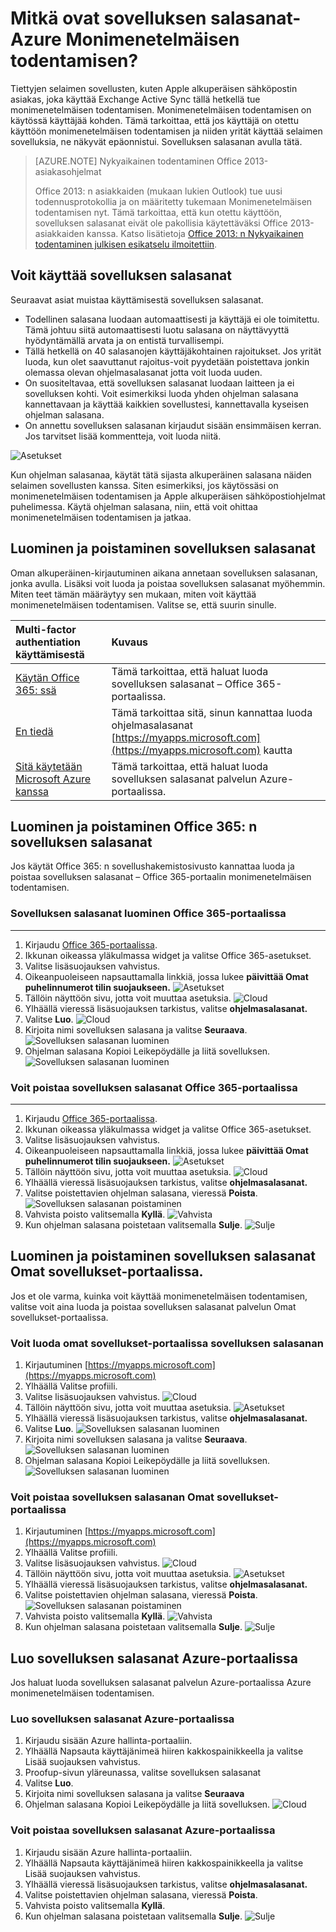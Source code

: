 <properties
    pageTitle="Mitkä ovat Azure MFA-sovelluksen salasanat?"
    description="Tällä sivulla auttaa käyttäjiä ymmärtämään Azure MFA huomioon sovelluksen salasanat ovat ja miten niitä käytetään kanssa."
    services="multi-factor-authentication"
    documentationCenter=""
    authors="kgremban"
    manager="femila"
    editor="curtland"/>

<tags
    ms.service="multi-factor-authentication"
    ms.workload="identity"
    ms.tgt_pltfrm="na"
    ms.devlang="na"
    ms.topic="article"
    ms.date="08/04/2016"
    ms.author="kgremban"/>



# <a name="what-are-app-passwords-in-azure-multi-factor-authentication"></a>Mitkä ovat sovelluksen salasanat-Azure Monimenetelmäisen todentamisen?

Tiettyjen selaimen sovellusten, kuten Apple alkuperäisen sähköpostin asiakas, joka käyttää Exchange Active Sync tällä hetkellä tue monimenetelmäisen todentamisen. Monimenetelmäisen todentamisen on käytössä käyttäjää kohden. Tämä tarkoittaa, että jos käyttäjä on otettu käyttöön monimenetelmäisen todentamisen ja niiden yrität käyttää selaimen sovelluksia, ne näkyvät epäonnistui. Sovelluksen salasanan avulla tätä.

>[AZURE.NOTE] Nykyaikainen todentaminen Office 2013-asiakasohjelmat
>
> Office 2013: n asiakkaiden (mukaan lukien Outlook) tue uusi todennusprotokollia ja on määritetty tukemaan Monimenetelmäisen todentamisen nyt.  Tämä tarkoittaa, että kun otettu käyttöön, sovelluksen salasanat eivät ole pakollisia käytettäväksi Office 2013-asiakkaiden kanssa.  Katso lisätietoja [Office 2013: n Nykyaikainen todentaminen julkisen esikatselu ilmoitettiin](https://blogs.office.com/2015/03/23/office-2013-modern-authentication-public-preview-announced/).

## <a name="how-to-use-app-passwords"></a>Voit käyttää sovelluksen salasanat

Seuraavat asiat muistaa käyttämisestä sovelluksen salasanat.

- Todellinen salasana luodaan automaattisesti ja käyttäjä ei ole toimitettu. Tämä johtuu siitä automaattisesti luotu salasana on näyttävyyttä hyödyntämällä arvata ja on entistä turvallisempi.
- Tällä hetkellä on 40 salasanojen käyttäjäkohtainen rajoitukset. Jos yrität luoda, kun olet saavuttanut rajoitus-voit pyydetään poistettava jonkin olemassa olevan ohjelmasalasanat jotta voit luoda uuden.
- On suositeltavaa, että sovelluksen salasanat luodaan laitteen ja ei sovelluksen kohti. Voit esimerkiksi luoda yhden ohjelman salasana kannettavaan ja käyttää kaikkien sovellustesi, kannettavalla kyseisen ohjelman salasana.
- On annettu sovelluksen salasanan kirjaudut sisään ensimmäisen kerran.  Jos tarvitset lisää kommentteja, voit luoda niitä.

![Asetukset](./media/multi-factor-authentication-end-user-app-passwords/app.png)

Kun ohjelman salasanaa, käytät tätä sijasta alkuperäinen salasana näiden selaimen sovellusten kanssa.  Siten esimerkiksi, jos käytössäsi on monimenetelmäisen todentamisen ja Apple alkuperäisen sähköpostiohjelmat puhelimessa.  Käytä ohjelman salasana, niin, että voit ohittaa monimenetelmäisen todentamisen ja jatkaa.

## <a name="creating-and-deleting-app-passwords"></a>Luominen ja poistaminen sovelluksen salasanat
Oman alkuperäinen-kirjautuminen aikana annetaan sovelluksen salasanan, jonka avulla.  Lisäksi voit luoda ja poistaa sovelluksen salasanat myöhemmin.  Miten teet tämän määräytyy sen mukaan, miten voit käyttää monimenetelmäisen todentamisen.  Valitse se, että suurin sinulle.

Multi-factor authentiation käyttämisestä|Kuvaus
:------------- | :------------- |
[Käytän Office 365: ssä](#creating-and-deleting-app-passwords-with-office-365)|  Tämä tarkoittaa, että haluat luoda sovelluksen salasanat – Office 365-portaalissa.
[En tiedä](#creating-and-deleting-app-passwords-with-myapps-portal)|Tämä tarkoittaa sitä, sinun kannattaa luoda ohjelmasalasanat [https://myapps.microsoft.com](https://myapps.microsoft.com) kautta
[Sitä käytetään Microsoft Azure kanssa](#create-app-passwords-in-the-azure-portal)| Tämä tarkoittaa, että haluat luoda sovelluksen salasanat palvelun Azure-portaalissa.

## <a name="creating-and-deleting-app-passwords-with-office-365"></a>Luominen ja poistaminen Office 365: n sovelluksen salasanat

Jos käytät Office 365: n sovellushakemistosivusto kannattaa luoda ja poistaa sovelluksen salasanat – Office 365-portaalin monimenetelmäisen todentamisen.

### <a name="to-create-app-passwords-in-the-office-365-portal"></a>Sovelluksen salasanat luominen Office 365-portaalissa
--------------------------------------------------------------------------------

1. Kirjaudu [Office 365-portaalissa](https://login.microsoftonline.com/).
2. Ikkunan oikeassa yläkulmassa widget ja valitse Office 365-asetukset.
3. Valitse lisäsuojauksen vahvistus.
4. Oikeanpuoleiseen napsauttamalla linkkiä, jossa lukee **päivittää Omat puhelinnumerot tilin suojaukseen.** 
 ![Asetukset](./media/multi-factor-authentication-end-user-manage/o365a.png)
5. Tällöin näyttöön sivu, jotta voit muuttaa asetuksia.
![Cloud](./media/multi-factor-authentication-end-user-manage/o365b.png)
6. Ylhäällä vieressä lisäsuojauksen tarkistus, valitse **ohjelmasalasanat.**
7. Valitse **Luo**.
![Cloud](./media/multi-factor-authentication-end-user-app-passwords-create-o365/apppass.png)
8. Kirjoita nimi sovelluksen salasana ja valitse **Seuraava**.
![Sovelluksen salasanan luominen](./media/multi-factor-authentication-end-user-app-passwords/create1.png)
9. Ohjelman salasana Kopioi Leikepöydälle ja liitä sovelluksen.
![Sovelluksen salasanan luominen](./media/multi-factor-authentication-end-user-app-passwords/create2.png)


### <a name="to-delete-app-passwords-using-the-office-365-portal"></a>Voit poistaa sovelluksen salasanat Office 365-portaalissa
--------------------------------------------------------------------------------


1. Kirjaudu [Office 365-portaalissa](https://login.microsoftonline.com/).
2. Ikkunan oikeassa yläkulmassa widget ja valitse Office 365-asetukset.
3. Valitse lisäsuojauksen vahvistus.
4. Oikeanpuoleiseen napsauttamalla linkkiä, jossa lukee **päivittää Omat puhelinnumerot tilin suojaukseen.** 
 ![Asetukset](./media/multi-factor-authentication-end-user-manage/o365a.png)
5. Tällöin näyttöön sivu, jotta voit muuttaa asetuksia.
![Cloud](./media/multi-factor-authentication-end-user-manage/o365b.png)
6. Ylhäällä vieressä lisäsuojauksen tarkistus, valitse **ohjelmasalasanat.**
7. Valitse poistettavien ohjelman salasana, vieressä **Poista**.
![Sovelluksen salasanan poistaminen](./media/multi-factor-authentication-end-user-app-passwords/delete1.png)
8. Vahvista poisto valitsemalla **Kyllä**.
![Vahvista](./media/multi-factor-authentication-end-user-app-passwords/delete2.png)
9. Kun ohjelman salasana poistetaan valitsemalla **Sulje**.
![Sulje](./media/multi-factor-authentication-end-user-app-passwords/delete3.png)


## <a name="creating-and-deleting-app-passwords-with-myapps-portal"></a>Luominen ja poistaminen sovelluksen salasanat Omat sovellukset-portaalissa.
Jos et ole varma, kuinka voit käyttää monimenetelmäisen todentamisen, valitse voit aina luoda ja poistaa sovelluksen salasanat palvelun Omat sovellukset-portaalissa.

### <a name="to-create-an-app-password-using-the-myapps-portal"></a>Voit luoda omat sovellukset-portaalissa sovelluksen salasanan

1. Kirjautuminen [https://myapps.microsoft.com](https://myapps.microsoft.com)
2. Ylhäällä Valitse profiili.
3. Valitse lisäsuojauksen vahvistus.
![Cloud](./media/multi-factor-authentication-end-user-manage/myapps1.png)
4. Tällöin näyttöön sivu, jotta voit muuttaa asetuksia.
![Asetukset](./media/multi-factor-authentication-end-user-manage-myapps/proofup.png)
5. Ylhäällä vieressä lisäsuojauksen tarkistus, valitse **ohjelmasalasanat.**
6. Valitse **Luo**.
![Sovelluksen salasanan luominen](./media/multi-factor-authentication-end-user-app-passwords/create3.png)
7. Kirjoita nimi sovelluksen salasana ja valitse **Seuraava**.
![Sovelluksen salasanan luominen](./media/multi-factor-authentication-end-user-app-passwords/create1.png)
8. Ohjelman salasana Kopioi Leikepöydälle ja liitä sovelluksen.
![Sovelluksen salasanan luominen](./media/multi-factor-authentication-end-user-app-passwords/create2.png)

### <a name="to-delete-an-app-password-using-the-myapps-portal"></a>Voit poistaa sovelluksen salasanan Omat sovellukset-portaalissa

1. Kirjautuminen [https://myapps.microsoft.com](https://myapps.microsoft.com)
2. Ylhäällä Valitse profiili.
3. Valitse lisäsuojauksen vahvistus.
![Cloud](./media/multi-factor-authentication-end-user-manage/myapps1.png)
4. Tällöin näyttöön sivu, jotta voit muuttaa asetuksia.
![Asetukset](./media/multi-factor-authentication-end-user-manage-myapps/proofup.png)
5. Ylhäällä vieressä lisäsuojauksen tarkistus, valitse **ohjelmasalasanat.**
6. Valitse poistettavien ohjelman salasana, vieressä **Poista**.
![Sovelluksen salasanan poistaminen](./media/multi-factor-authentication-end-user-app-passwords/delete1.png)
7. Vahvista poisto valitsemalla **Kyllä**.
![Vahvista](./media/multi-factor-authentication-end-user-app-passwords/delete2.png)
8. Kun ohjelman salasana poistetaan valitsemalla **Sulje**.
![Sulje](./media/multi-factor-authentication-end-user-app-passwords/delete3.png)


## <a name="create-app-passwords-in-the-azure-portal"></a>Luo sovelluksen salasanat Azure-portaalissa

Jos haluat luoda sovelluksen salasanat palvelun Azure-portaalissa Azure monimenetelmäisen todentamisen.

### <a name="to-create-app-passwords-in-the-azure-portal"></a>Luo sovelluksen salasanat Azure-portaalissa

1. Kirjaudu sisään Azure hallinta-portaaliin.
2. Ylhäällä Napsauta käyttäjänimeä hiiren kakkospainikkeella ja valitse Lisää suojauksen vahvistus.
3. Proofup-sivun yläreunassa, valitse sovelluksen salasanat
4. Valitse **Luo**.
5. Kirjoita nimi sovelluksen salasana ja valitse **Seuraava**
6. Ohjelman salasana Kopioi Leikepöydälle ja liitä sovelluksen.
![Cloud](./media/multi-factor-authentication-end-user-app-passwords-create-azure/app2.png)

### <a name="to-delete-app-passwords-in-the-azure-portal"></a>Voit poistaa sovelluksen salasanat Azure-portaalissa

1. Kirjaudu sisään Azure hallinta-portaaliin.
2. Ylhäällä Napsauta käyttäjänimeä hiiren kakkospainikkeella ja valitse Lisää suojauksen vahvistus.
3. Ylhäällä vieressä lisäsuojauksen tarkistus, valitse **ohjelmasalasanat.**
4. Valitse poistettavien ohjelman salasana, vieressä **Poista**.
5. Vahvista poisto valitsemalla **Kyllä**.
6. Kun ohjelman salasana poistetaan valitsemalla **Sulje**.
![Sulje](./media/multi-factor-authentication-end-user-app-passwords/delete3.png)
